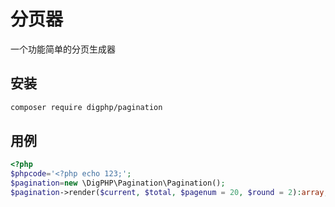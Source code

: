 # 分页器

一个功能简单的分页生成器

## 安装

``` bash
composer require digphp/pagination
```

## 用例

``` php
<?php
$phpcode='<?php echo 123;';
$pagination=new \DigPHP\Pagination\Pagination();
$pagination->render($current, $total, $pagenum = 20, $round = 2):array;
```
